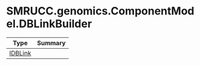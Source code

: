 ﻿
# SMRUCC.genomics.ComponentModel.DBLinkBuilder

|Type|Summary|
|----|-------|
|[IDBLink](./IDBLink.md)||

